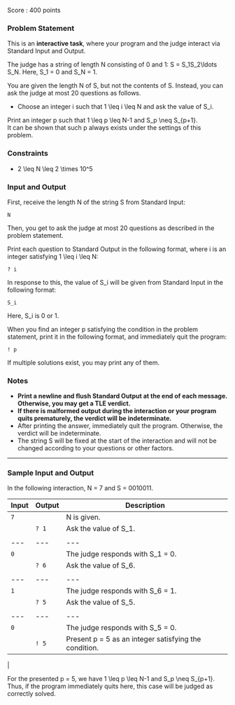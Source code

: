 Score : 400 points

### Problem Statement

This is an **interactive task**, where your program and the judge interact via Standard Input and Output.

The judge has a string of length N consisting of 0 and 1: S = S\_1S\_2\ldots S\_N.
Here, S\_1 = 0 and S\_N = 1.

You are given the length N of S, but not the contents of S.
Instead, you can ask the judge at most 20 questions as follows.

* Choose an integer i such that 1 \leq i \leq N and ask the value of S\_i.

Print an integer p such that 1 \leq p \leq N-1 and S\_p \neq S\_{p+1}.  
It can be shown that such p always exists under the settings of this problem.

### Constraints

* 2 \leq N \leq 2 \times 10^5

### Input and Output

First, receive the length N of the string S from Standard Input:

```
N
```

Then, you get to ask the judge at most 20 questions as described in the problem statement.

Print each question to Standard Output in the following format, where i is an integer satisfying 1 \leq i \leq N:

```
? i
```

In response to this, the value of S\_i will be given from Standard Input in the following format:

```
S_i
```

Here, S\_i is 0 or 1.

When you find an integer p satisfying the condition in the problem statement, print it in the following format, and immediately quit the program:

```
! p
```

If multiple solutions exist, you may print any of them.

### Notes

* **Print a newline and flush Standard Output at the end of each message. Otherwise, you may get a TLE verdict.**
* **If there is malformed output during the interaction or your program quits prematurely, the verdict will be indeterminate.**
* After printing the answer, immediately quit the program. Otherwise, the verdict will be indeterminate.
* The string S will be fixed at the start of the interaction and will not be changed according to your questions or other factors.

---

### Sample Input and Output

In the following interaction, N = 7 and S = 0010011.

| Input | Output | Description |
| --- | --- | --- |
| `7` |  | N is given. |
|  | `? 1` | Ask the value of S\_1. |
||  |  |  |
| --- | --- | --- |
| `0` |  | The judge responds with S\_1 = 0. |
|  | `? 6` | Ask the value of S\_6. |
||  |  |  |
| --- | --- | --- |
| `1` |  | The judge responds with S\_6 = 1. |
|  | `? 5` | Ask the value of S\_5. |
||  |  |  |
| --- | --- | --- |
| `0` |  | The judge responds with S\_5 = 0. |
|  | `! 5` | Present p = 5 as an integer satisfying the condition. |
|

For the presented p = 5, we have 1 \leq p \leq N-1 and S\_p \neq S\_{p+1}.
Thus, if the program immediately quits here, this case will be judged as correctly solved.